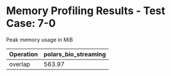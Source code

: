 # Memory Profiling Results - Test Case: 7-0

Peak memory usage in MiB

| Operation | polars_bio_streaming |
|-----------|---|
| overlap | 563.97 |
